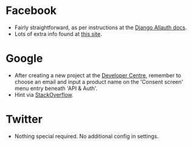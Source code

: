 # Facebook

* Fairly straightforward, as per instructions at the [Django Allauth
  docs](http://django-allauth.readthedocs.org/en/latest/providers.html#facebook).
* Lots of extra info found at [this
  site](http://www.sarahhagstrom.com/2013/09/the-missing-django-allauth-tutorial/#Configure_email).


# Google

* After creating a new project at the [Developer
  Centre](https://console.developers.google.com/project), remember to
choose an email and input a product name on the 'Consent screen' menu
entry beneath 'API & Auth'.
* Hint via
  [StackOverflow](https://stackoverflow.com/questions/18677244/error-invalid-client-no-application-name).


# Twitter
* Nothing special required. No additional config in settings.
